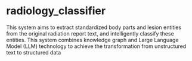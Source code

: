 # radiology_classifier
This system aims to extract standardized body parts and lesion entities from the original radiation report text, and intelligently classify these entities. This system combines knowledge graph and Large Language Model (LLM) technology to achieve the transformation from unstructured text to structured data
